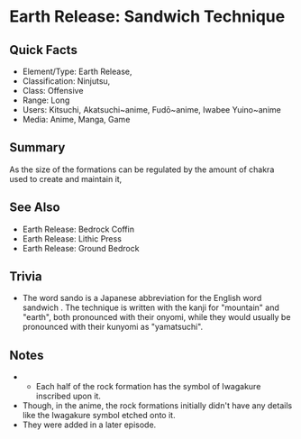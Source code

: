 # Earth Release: Sandwich Technique

## Quick Facts
- Element/Type: Earth Release,
- Classification: Ninjutsu,
- Class: Offensive
- Range: Long
- Users: Kitsuchi, Akatsuchi~anime, Fudō~anime, Iwabee Yuino~anime
- Media: Anime, Manga, Game

## Summary
As the size of the formations can be regulated by the amount of chakra used to create and maintain it,

## See Also

* Earth Release: Bedrock Coffin
* Earth Release: Lithic Press
* Earth Release: Ground Bedrock

## Trivia

* The word sando is a Japanese abbreviation for the English word sandwich . The technique is written with the kanji for "mountain" and "earth", both pronounced with their onyomi, while they would usually be pronounced with their kunyomi as "yamatsuchi".

## Notes
- * Each half of the rock formation has the symbol of Iwagakure inscribed upon it.
- Though, in the anime, the rock formations initially didn't have any details like the Iwagakure symbol etched onto it.
- They were added in a later episode.
